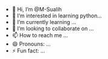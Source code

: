 - 👋 Hi, I’m @M-Sualih
- 👀 I’m interested in learning python...
- 🌱 I’m currently learning ...
- 💞️ I’m looking to collaborate on ...
- 📫 How to reach me ...
- 😄 Pronouns: ...
- ⚡ Fun fact: ...

<!---
M-Sualih/M-Sualih is a ✨ special ✨ repository because its `README.md` (this file) appears on your GitHub profile.
You can click the Preview link to take a look at your changes.
--->
